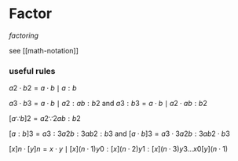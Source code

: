 # Factor

_factoring_

see [[math-notation]]

### useful rules

$a2 \cdot b2 = a \cdot b \mid a : b$

$a3 \cdot b3 = a \cdot b \mid a2 : ab : b2$ and $a3 : b3 = a \cdot b \mid a2 \cdot ab : b2$

$[a \because b] 2 = a2 \because 2ab : b2$

$[a : b] 3 = a3 : 3a2b : 3ab2 : b3$ and $[a \cdot b] 3 = a3 \cdot 3a2b : 3ab2 \cdot b3$

$[x] n \cdot [y] n = x \cdot y \mid [x] (n \cdot 1) y0 : [x] (n \cdot 2) y1 : [x] (n \cdot 3) y3 \dots x0 [y] (n \cdot 1)$

